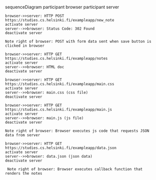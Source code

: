 sequenceDiagram
participant browser
participant server

    browser->>server: HTTP POST https://studies.cs.helsinki.fi/exampleapp/new_note
    activate server
    server-->>browser: Status Code: 302 Found
    deactivate server

    Note right of browser: POST with form data sent when save button is clicked in browser

    browser->>server: HTTP GET https://studies.cs.helsinki.fi/exampleapp/notes
    activate server
    server-->>browser: HTML doc
    deactivate server

    browser->>server: HTTP GET https://studies.cs.helsinki.fi/exampleapp/main.css
    activate server
    server-->>browser: main.css (css file)
    deactivate server

    browser->>server: HTTP GET https://studies.cs.helsinki.fi/exampleapp/main.js
    activate server
    server-->>browser: main.js (js file)
    deactivate server

    Note right of browser: Browser executes js code that requests JSON data from server

    browser->>server: HTTP GET https://studies.cs.helsinki.fi/exampleapp/data.json
    activate server
    server-->>browser: data.json (json data)
    deactivate server

     Note right of browser: Browser executes callback function that renders the notes
